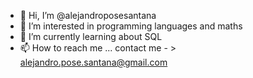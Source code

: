 - 👋 Hi, I’m @alejandroposesantana
- 👀 I’m interested in programming languages and maths
- 🌱 I’m currently learning about SQL
- 📫 How to reach me ...
contact me - > alejandro.pose.santana@gmail.com

<!---
alejandroposesantana/alejandroposesantana is a ✨ special ✨ repository because its `README.md` (this file) appears on your GitHub profile.
You can click the Preview link to take a look at your changes.
--->

